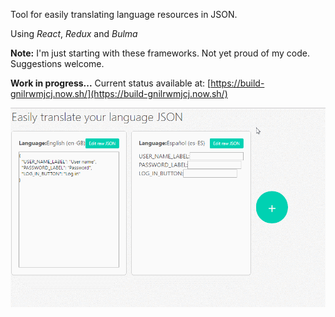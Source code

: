 
Tool for easily translating language resources in JSON.

Using _React_, _Redux_ and _Bulma_

**Note:** I'm just starting with these frameworks. Not yet proud of my code. Suggestions welcome.

**Work in progress...** Current status available at: [https://build-gnilrwmjcj.now.sh/](https://build-gnilrwmjcj.now.sh/)

![alt text](./img/et1.gif)
